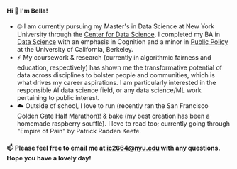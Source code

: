#### Hi 👋 I'm Bella!

- 🤓 I am currently pursuing my Master's in Data Science at New York University through the [Center for Data Science](https://cds.nyu.edu/). I completed my BA in [Data Science](https://cdss.berkeley.edu/academics/data-science-undergraduate-studies/data-science-major) with an emphasis in Cognition and a minor in [Public Policy](https://guide.berkeley.edu/undergraduate/degree-programs/public-policy/) at the University of California, Berkeley.
- ⚡️ My coursework & research (currently in algorithmic fairness and education, respectively) has shown me the transformative potential of data across disciplines to bolster people and communities, which is what drives my career aspirations. I am particularly interested in the responsible AI data science field, or any data science/ML work pertaining to public interest.
- ☁️ Outside of school, I love to run (recently ran the San Francisco Golden Gate Half Marathon)! & bake (my best creation has been a homemade raspberry soufflé). I love to read too; currently going through "Empire of Pain" by Patrick Radden Keefe.

#### 📫 Please feel free to email me at ic2664@nyu.edu with any questions. Hope you have a lovely day!
